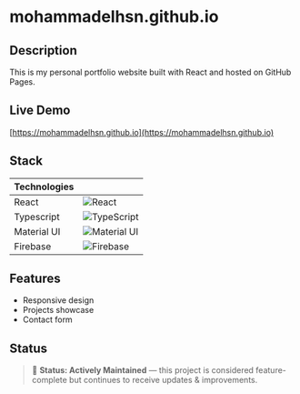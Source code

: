 # mohammadelhsn.github.io

## Description

This is my personal portfolio website built with React and hosted on GitHub Pages.


## Live Demo

[https://mohammadelhsn.github.io](https://mohammadelhsn.github.io)

## Stack

| Technologies |                                                                     |
| ------------ | ------------------------------------------------------------------- |
| React        | ![React](https://go-skill-icons.vercel.app/api/icons?i=react)       |
| Typescript   | ![TypeScript](https://go-skill-icons.vercel.app/api/icons?i=ts)     |
| Material UI  | ![Material UI](https://go-skill-icons.vercel.app/api/icons?i=mui)   |
| Firebase     | ![Firebase](https://go-skill-icons.vercel.app/api/icons?i=firebase) |

## Features

- Responsive design
- Projects showcase
- Contact form

## Status

> 🔧 **Status: Actively Maintained** — this project is considered feature-complete but continues to receive updates & improvements.
